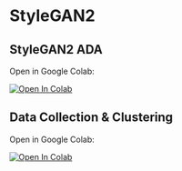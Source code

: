 # StyleGAN2

<h2>StyleGAN2 ADA</h2>

Open in Google Colab:

[![Open In Colab](https://colab.research.google.com/assets/colab-badge.svg)](https://colab.research.google.com/github/lowlypalace/StyleGAN2/blob/main/Data_Collection_Clustering.ipynb)

<h2>Data Collection & Clustering</h2>

Open in Google Colab:

[![Open In Colab](https://colab.research.google.com/assets/colab-badge.svg)](https://colab.research.google.com/github/lowlypalace/StyleGAN2/blob/main/StyleGAN2_ADA.ipynb)
